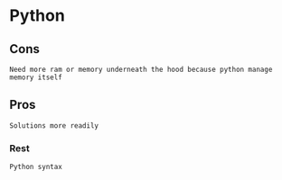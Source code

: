 # Python

## Cons

    Need more ram or memory underneath the hood because python manage memory itself

## Pros

    Solutions more readily

### Rest

    Python syntax

